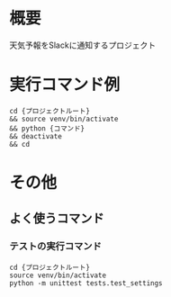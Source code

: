 # 概要
天気予報をSlackに通知するプロジェクト

# 実行コマンド例
```
cd {プロジェクトルート}
&& source venv/bin/activate
&& python {コマンド}
&& deactivate
&& cd
```

# その他

## よく使うコマンド

### テストの実行コマンド
```
cd {プロジェクトルート}
source venv/bin/activate
python -m unittest tests.test_settings
```